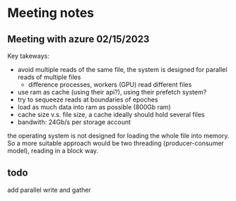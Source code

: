 # Meeting notes

## Meeting with azure 02/15/2023

Key takeways:
- avoid multiple reads of the same file, the system is designed for parallel reads of multiple files
    - difference processes, workers (GPU) read different files
- use ram as cache (using their api?), using their prefetch system?
- try to sequeeze reads at boundaries of epoches
- load as much data into ram as possible (800Gb ram)
- cache size v.s. file size, a cache ideally should hold several files
- bandwith: 24Gb/s per storage account


the operating system is not designed for loading the whole file into memory. So a more suitable approach would be two threading (producer-consumer model), reading in a block way.


## todo

add parallel write and gather

